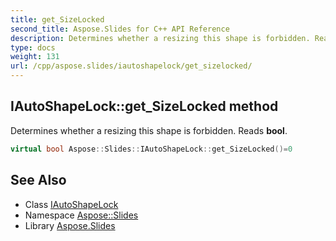 ```yaml
---
title: get_SizeLocked
second_title: Aspose.Slides for C++ API Reference
description: Determines whether a resizing this shape is forbidden. Reads bool.
type: docs
weight: 131
url: /cpp/aspose.slides/iautoshapelock/get_sizelocked/
---
```

## IAutoShapeLock::get_SizeLocked method


Determines whether a resizing this shape is forbidden. Reads **bool**.

```cpp
virtual bool Aspose::Slides::IAutoShapeLock::get_SizeLocked()=0
```

## See Also

* Class [IAutoShapeLock](../)
* Namespace [Aspose::Slides](../../)
* Library [Aspose.Slides](../../../)
